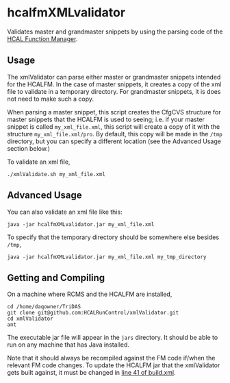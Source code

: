 hcalfmXMLvalidator
==================
Validates master and grandmaster snippets by using the parsing code of the [HCAL Function Manager](https://github.com/HCALRunControl/levelOneHCALFM).

Usage
-----
The xmlValidator can parse either master or grandmaster snippets intended for the HCALFM. In the case of master snippets, it creates a copy of the xml file to validate in a temporary directory. For grandmaster snippets, it is does not need to make such a copy.

When parsing a master snippet, this script creates the CfgCVS structure for master snippets that the HCALFM is used to seeing; i.e. if your master snippet is called `my_xml_file.xml`, this script will create a copy of it with the structure `my_xml_file.xml/pro`. By default, this copy will be made in the `/tmp` directory, but you can specify a different location (see the Advanced Usage section below.)

To validate an xml file,
```
./xmlValidate.sh my_xml_file.xml
```


Advanced Usage
--------------

You can also validate an xml file like this:
```
java -jar hcalfmXMLvalidator.jar my_xml_file.xml
```


To specify that the temporary directory should be somewhere else besides `/tmp`,
```
java -jar hcalfmXMLvalidator.jar my_xml_file.xml my_tmp_directory
```


Getting and Compiling
---------------------
On a machine where RCMS and the HCALFM are installed,
```
cd /home/daqowner/TriDAS
git clone git@github.com:HCALRunControl/xmlValidator.git
cd xmlValidator
ant
```
The executable jar file will appear in the `jars` directory. It should be able to run on any machine that has Java installed.

Note that it should always be recompiled against the FM code if/when the relevant FM code changes. To update the HCALFM jar that the xmlValidator gets built against, it must be changed in [line 41 of build.xml](https://github.com/HCALRunControl/xmlValidator/blob/master/build.xml#L41).
